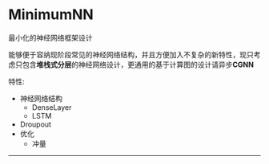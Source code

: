 # MinimumNN
最小化的神经网络框架设计

能够便于容纳现阶段常见的神经网络结构，并且方便加入不复杂的新特性，现只考虑只包含**堆栈式分层**的神经网络设计，更通用的基于计算图的设计请异步**CGNN**

特性:
 - 神经网络结构
   - DenseLayer
   - LSTM
 - Droupout
 - 优化
   - 冲量

---
